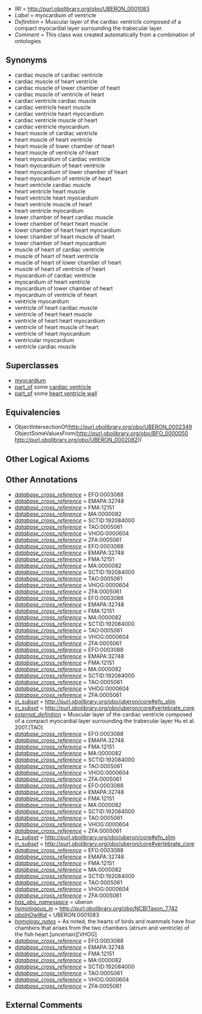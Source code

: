  * *IRI* = http://purl.obolibrary.org/obo/UBERON_0001083
 * *Label* = myocardium of ventricle
 * *Definition* = Muscular layer of the cardiac ventricle composed of a compact myocardial layer surrounding the trabecular layer.
 * *Comment* = This class was created automatically from a combination of ontologies

## Synonyms

 * cardiac muscle of cardiac ventricle
 * cardiac muscle of heart ventricle
 * cardiac muscle of lower chamber of heart
 * cardiac muscle of ventricle of heart
 * cardiac ventricle cardiac muscle
 * cardiac ventricle heart muscle
 * cardiac ventricle heart myocardium
 * cardiac ventricle muscle of heart
 * cardiac ventricle myocardium
 * heart muscle of cardiac ventricle
 * heart muscle of heart ventricle
 * heart muscle of lower chamber of heart
 * heart muscle of ventricle of heart
 * heart myocardium of cardiac ventricle
 * heart myocardium of heart ventricle
 * heart myocardium of lower chamber of heart
 * heart myocardium of ventricle of heart
 * heart ventricle cardiac muscle
 * heart ventricle heart muscle
 * heart ventricle heart myocardium
 * heart ventricle muscle of heart
 * heart ventricle myocardium
 * lower chamber of heart cardiac muscle
 * lower chamber of heart heart muscle
 * lower chamber of heart heart myocardium
 * lower chamber of heart muscle of heart
 * lower chamber of heart myocardium
 * muscle of heart of cardiac ventricle
 * muscle of heart of heart ventricle
 * muscle of heart of lower chamber of heart
 * muscle of heart of ventricle of heart
 * myocardium of cardiac ventricle
 * myocardium of heart ventricle
 * myocardium of lower chamber of heart
 * myocardium of ventricle of heart
 * ventricle myocardium
 * ventricle of heart cardiac muscle
 * ventricle of heart heart muscle
 * ventricle of heart heart myocardium
 * ventricle of heart muscle of heart
 * ventricle of heart myocardium
 * ventricular myocardium
 * ventricle cardiac muscle

## Superclasses

 * [myocardium](../../UBERON/49/UBERON_0002349.md)
 * [part_of](../../BFO/50/BFO_0000050.md) some [cardiac ventricle](../../UBERON/82/UBERON_0002082.md)
 * [part_of](../../BFO/50/BFO_0000050.md) some [heart ventricle wall](../../UBERON/84/UBERON_0004784.md)

## Equivalencies

 * ObjectIntersectionOf(<http://purl.obolibrary.org/obo/UBERON_0002349> ObjectSomeValuesFrom(<http://purl.obolibrary.org/obo/BFO_0000050> <http://purl.obolibrary.org/obo/UBERON_0002082>))

## Other Logical Axioms


## Other Annotations

 * *[database_cross_reference](../../ef/oboInOwl#hasDbXref.md)* = EFO:0003088
 * *[database_cross_reference](../../ef/oboInOwl#hasDbXref.md)* = EMAPA:32748
 * *[database_cross_reference](../../ef/oboInOwl#hasDbXref.md)* = FMA:12151
 * *[database_cross_reference](../../ef/oboInOwl#hasDbXref.md)* = MA:0000082
 * *[database_cross_reference](../../ef/oboInOwl#hasDbXref.md)* = SCTID:192084000
 * *[database_cross_reference](../../ef/oboInOwl#hasDbXref.md)* = TAO:0005061
 * *[database_cross_reference](../../ef/oboInOwl#hasDbXref.md)* = VHOG:0000604
 * *[database_cross_reference](../../ef/oboInOwl#hasDbXref.md)* = ZFA:0005061
 * *[database_cross_reference](../../ef/oboInOwl#hasDbXref.md)* = EFO:0003088
 * *[database_cross_reference](../../ef/oboInOwl#hasDbXref.md)* = EMAPA:32748
 * *[database_cross_reference](../../ef/oboInOwl#hasDbXref.md)* = FMA:12151
 * *[database_cross_reference](../../ef/oboInOwl#hasDbXref.md)* = MA:0000082
 * *[database_cross_reference](../../ef/oboInOwl#hasDbXref.md)* = SCTID:192084000
 * *[database_cross_reference](../../ef/oboInOwl#hasDbXref.md)* = TAO:0005061
 * *[database_cross_reference](../../ef/oboInOwl#hasDbXref.md)* = VHOG:0000604
 * *[database_cross_reference](../../ef/oboInOwl#hasDbXref.md)* = ZFA:0005061
 * *[database_cross_reference](../../ef/oboInOwl#hasDbXref.md)* = EFO:0003088
 * *[database_cross_reference](../../ef/oboInOwl#hasDbXref.md)* = EMAPA:32748
 * *[database_cross_reference](../../ef/oboInOwl#hasDbXref.md)* = FMA:12151
 * *[database_cross_reference](../../ef/oboInOwl#hasDbXref.md)* = MA:0000082
 * *[database_cross_reference](../../ef/oboInOwl#hasDbXref.md)* = SCTID:192084000
 * *[database_cross_reference](../../ef/oboInOwl#hasDbXref.md)* = TAO:0005061
 * *[database_cross_reference](../../ef/oboInOwl#hasDbXref.md)* = VHOG:0000604
 * *[database_cross_reference](../../ef/oboInOwl#hasDbXref.md)* = ZFA:0005061
 * *[database_cross_reference](../../ef/oboInOwl#hasDbXref.md)* = EFO:0003088
 * *[database_cross_reference](../../ef/oboInOwl#hasDbXref.md)* = EMAPA:32748
 * *[database_cross_reference](../../ef/oboInOwl#hasDbXref.md)* = FMA:12151
 * *[database_cross_reference](../../ef/oboInOwl#hasDbXref.md)* = MA:0000082
 * *[database_cross_reference](../../ef/oboInOwl#hasDbXref.md)* = SCTID:192084000
 * *[database_cross_reference](../../ef/oboInOwl#hasDbXref.md)* = TAO:0005061
 * *[database_cross_reference](../../ef/oboInOwl#hasDbXref.md)* = VHOG:0000604
 * *[database_cross_reference](../../ef/oboInOwl#hasDbXref.md)* = ZFA:0005061
 * *[in_subset](../../et/oboInOwl#inSubset.md)* = http://purl.obolibrary.org/obo/uberon/core#efo_slim
 * *[in_subset](../../et/oboInOwl#inSubset.md)* = http://purl.obolibrary.org/obo/uberon/core#vertebrate_core
 * *[external_definition](../../UBPROP/01/UBPROP_0000001.md)* = Muscular layer of the cardiac ventricle composed of a compact myocardial layer surrounding the trabecular layer Hu et al. 2001.[TAO]
 * *[database_cross_reference](../../ef/oboInOwl#hasDbXref.md)* = EFO:0003088
 * *[database_cross_reference](../../ef/oboInOwl#hasDbXref.md)* = EMAPA:32748
 * *[database_cross_reference](../../ef/oboInOwl#hasDbXref.md)* = FMA:12151
 * *[database_cross_reference](../../ef/oboInOwl#hasDbXref.md)* = MA:0000082
 * *[database_cross_reference](../../ef/oboInOwl#hasDbXref.md)* = SCTID:192084000
 * *[database_cross_reference](../../ef/oboInOwl#hasDbXref.md)* = TAO:0005061
 * *[database_cross_reference](../../ef/oboInOwl#hasDbXref.md)* = VHOG:0000604
 * *[database_cross_reference](../../ef/oboInOwl#hasDbXref.md)* = ZFA:0005061
 * *[database_cross_reference](../../ef/oboInOwl#hasDbXref.md)* = EFO:0003088
 * *[database_cross_reference](../../ef/oboInOwl#hasDbXref.md)* = EMAPA:32748
 * *[database_cross_reference](../../ef/oboInOwl#hasDbXref.md)* = FMA:12151
 * *[database_cross_reference](../../ef/oboInOwl#hasDbXref.md)* = MA:0000082
 * *[database_cross_reference](../../ef/oboInOwl#hasDbXref.md)* = SCTID:192084000
 * *[database_cross_reference](../../ef/oboInOwl#hasDbXref.md)* = TAO:0005061
 * *[database_cross_reference](../../ef/oboInOwl#hasDbXref.md)* = VHOG:0000604
 * *[database_cross_reference](../../ef/oboInOwl#hasDbXref.md)* = ZFA:0005061
 * *[in_subset](../../et/oboInOwl#inSubset.md)* = http://purl.obolibrary.org/obo/uberon/core#efo_slim
 * *[in_subset](../../et/oboInOwl#inSubset.md)* = http://purl.obolibrary.org/obo/uberon/core#vertebrate_core
 * *[database_cross_reference](../../ef/oboInOwl#hasDbXref.md)* = EFO:0003088
 * *[database_cross_reference](../../ef/oboInOwl#hasDbXref.md)* = EMAPA:32748
 * *[database_cross_reference](../../ef/oboInOwl#hasDbXref.md)* = FMA:12151
 * *[database_cross_reference](../../ef/oboInOwl#hasDbXref.md)* = MA:0000082
 * *[database_cross_reference](../../ef/oboInOwl#hasDbXref.md)* = SCTID:192084000
 * *[database_cross_reference](../../ef/oboInOwl#hasDbXref.md)* = TAO:0005061
 * *[database_cross_reference](../../ef/oboInOwl#hasDbXref.md)* = VHOG:0000604
 * *[database_cross_reference](../../ef/oboInOwl#hasDbXref.md)* = ZFA:0005061
 * *[has_obo_namespace](../../ce/oboInOwl#hasOBONamespace.md)* = uberon
 * *[homologous_in](../../core#homologous/in/core#homologous_in.md)* = http://purl.obolibrary.org/obo/NCBITaxon_7742
 * *[oboInOwl#id](../../id/oboInOwl#id.md)* = UBERON:0001083
 * *[homology_notes](../../UBPROP/03/UBPROP_0000003.md)* = As noted, the hearts of birds and mammals have four chambers that arises from the two chambers (atrium and ventricle) of the fish heart.[uncertain][VHOG]
 * *[database_cross_reference](../../ef/oboInOwl#hasDbXref.md)* = EFO:0003088
 * *[database_cross_reference](../../ef/oboInOwl#hasDbXref.md)* = EMAPA:32748
 * *[database_cross_reference](../../ef/oboInOwl#hasDbXref.md)* = FMA:12151
 * *[database_cross_reference](../../ef/oboInOwl#hasDbXref.md)* = MA:0000082
 * *[database_cross_reference](../../ef/oboInOwl#hasDbXref.md)* = SCTID:192084000
 * *[database_cross_reference](../../ef/oboInOwl#hasDbXref.md)* = TAO:0005061
 * *[database_cross_reference](../../ef/oboInOwl#hasDbXref.md)* = VHOG:0000604
 * *[database_cross_reference](../../ef/oboInOwl#hasDbXref.md)* = ZFA:0005061

## External Comments


